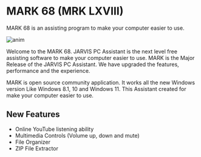 # MARK 68 (MRK LXVIII)
MARK 68 is an assisting program to make your computer easier to use.

![anim](https://user-images.githubusercontent.com/99202052/164608059-f1ab5d2c-1540-48d3-a1b1-61ae1dbc6ef7.gif)

Welcome to the MARK 68. JARVIS PC Assistant is the next level free assisting software to make your computer easier to use. MARK is the Major Release of the JARVIS PC Assistant. We have upgraded the features, performance and the experience. 

MARK is open source community application. It works all the new Windows version Like Windows 8.1, 10 and Windows 11. This Assistant created for make your computer easier to use.

## New Features
- Online YouTube listening ability
- Multimedia Controls (Volume up, down and mute)
- File Organizer
- ZIP File Extractor

